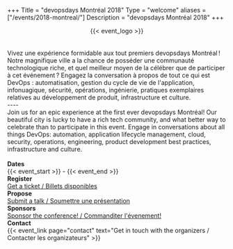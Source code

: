+++
Title = "devopsdays Montréal 2018"
Type = "welcome"
aliases = ["/events/2018-montreal/"]
Description = "devopsdays Montréal 2018"
+++

 <div style="text-align:center;">
  {{< event_logo >}}
</div>

<div class = "row">
  <div class = "col-md-2">
  </div>
  <div class = "col-md-8">
<br><br>
Vivez une expérience formidable aux tout premiers devopsdays Montréal ! Notre magnifique ville a la chance de posséder une communauté technologique riche, et quel meilleur moyen de la célébrer que de participer à cet événement ? Engagez la conversation à propos de tout ce qui est DevOps : automatisation, gestion du cycle de vie de l'application, infonuagique, sécurité, opérations, ingénierie, pratiques exemplaires relatives au développement de produit, infrastructure et culture.
<br>
----
<br>
Join us for an epic experience at the first ever devopsdays Montréal! Our beautiful city is lucky to have a rich tech community, and what better way to celebrate than to participate in this event. Engage in conversations about all things DevOps: automation, application lifecycle management, cloud, security, operations, engineering, product development​ best practices, infrastructure and culture.
<br><br>
</div></div>

<div class = "row">
  <div class = "col-md-2">
    <strong>Dates</strong>
  </div>
  <div class = "col-md-8">
    {{< event_start >}} - {{< event_end >}}
  </div>
</div>

<!-- <div class = "row">
  <div class = "col-md-2">
    <strong>Location</strong>
  </div>
  <div class = "col-md-8">
    {{< event_location >}}
  </div>
</div> -->

<div class = "row">
  <div class = "col-md-2">
    <strong>Register</strong>
  </div>
  <div class = "col-md-8">
    <A href=https://www.eventbrite.ca/e/devops-day-montreal-2018-tickets-45899626017 target="_blank" >Get a ticket / Billets disponibles</A>
  </div>
</div>

<div class = "row">
  <div class = "col-md-2">
    <strong>Propose</strong>
  </div>
  <div class = "col-md-8">
    <A href=https://www.papercall.io/devopsdays-mtl-2018 target="_blank">Submit a talk / Soumettre une présentation</A>
  </div>
</div>

<!-- <div class = "row">
  <div class = "col-md-2">
    <strong>Program</strong>
  </div>
  <div class = "col-md-8">
    View the {{< event_link page="program" text="program." >}}
  </div>
</div> -->

<!-- <div class = "row">
  <div class = "col-md-2">
    <strong>Speakers</strong>
  </div>
  <div class = "col-md-8">
    Check out the {{< event_link page="speakers" text="speakers!" >}}
  </div>
</div> -->

<div class = "row">
  <div class = "col-md-2">
    <strong>Sponsors</strong>
  </div>
  <div class = "col-md-8">
    <A href=https://docs.google.com/document/d/1CgsrBbL7PM_S6OQqKwKlIBE8AOGlNObYnK0DWrx4pFo/ target="_blank">Sponsor the conference! / Commanditer l'évenement!</A>
  </div>
</div>

<div class = "row">
  <div class = "col-md-2">
    <strong>Contact</strong>
  </div>
  <div class = "col-md-8">
    {{< event_link page="contact" text="Get in touch with the organizers / Contacter les organizateurs" >}}
  </div>
</div>

<!-- Uncomment if you added your city twitter name -->
<!--
{{< event_twitter >}}
-->
